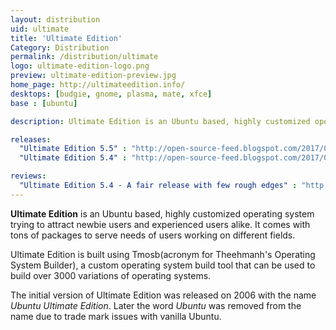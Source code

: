 ```yaml
---
layout: distribution
uid: ultimate
title: 'Ultimate Edition'
Category: Distribution
permalink: /distribution/ultimate
logo: ultimate-edition-logo.png
preview: ultimate-edition-preview.jpg
home_page: http://ultimateedition.info/
desktops: [budgie, gnome, plasma, mate, xfce]
base : [ubuntu]

description: Ultimate Edition is an Ubuntu based, highly customized operating system trying to attract newbie users and experienced users alike. Stories and updates on Ultimate Edition.

releases:
  "Ultimate Edition 5.5" : "http://open-source-feed.blogspot.com/2017/06/ultimate-edition-55-released-based-on.html"
  "Ultimate Edition 5.4" : "http://open-source-feed.blogspot.com/2017/04/ultimate-edition-54-released-based-on.html"

reviews:
  "Ultimate Edition 5.4 - A fair release with few rough edges" : "http://open-source-feed.blogspot.com/2017/05/ultimate-edition-54-fair-release-with.html"
---
```


**Ultimate Edition** is an Ubuntu based, highly customized operating system trying to attract
newbie users and experienced users alike. It comes with tons of packages to serve needs of 
users working on different fields.

Ultimate Edition is built using Tmosb(acronym for Theehmanh's Operating System Builder), a custom operating system build tool that can be used to build over 3000 variations of operating systems.

The initial version of Ultimate Edition was released on 2006 with the name *Ubuntu Ultimate Edition*.
Later the word *Ubuntu* was removed from the name due to trade mark issues with vanilla Ubuntu.
